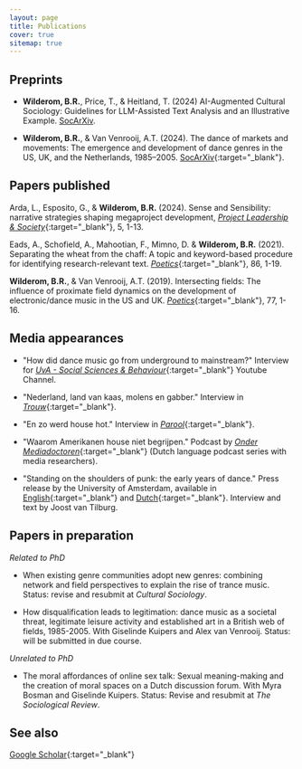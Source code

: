 ```yaml
---
layout: page
title: Publications
cover: true
sitemap: true
---
```



## Preprints

- **Wilderom, B.R.**, Price, T., & Heitland, T. (2024) AI-Augmented Cultural Sociology: Guidelines for LLM-Assisted Text Analysis and an Illustrative Example. [SocArXiv](https://doi.org/10.31235/osf.io/tx8jn). 

- **Wilderom, B.R.**, & Van Venrooij, A.T. (2024). The dance of markets and movements: The emergence and development of dance genres in the US, UK, and the Netherlands, 1985–2005. [SocArXiv](https://doi.org/10.31235/osf.io/aq8ep){:target="_blank"}.


## Papers published

Arda, L., Esposito, G., & **Wilderom, B.R.** (2024). Sense and Sensibility: narrative strategies shaping megaproject development, [_Project Leadership & Society_](https://www.sciencedirect.com/science/article/pii/S2666721524000036?via%3Dihub){:target="_blank"}, 5, 1-13.

Eads, A., Schofield, A., Mahootian, F., Mimno, D. & **Wilderom, B.R.** (2021). Separating the wheat from the chaff: A topic and keyword-based procedure for identifying research-relevant text. [_Poetics_](https://www.sciencedirect.com/science/article/abs/pii/S0304422X20302813){:target="_blank"}, 86, 1-19.

**Wilderom, B.R.**, & Van Venrooij, A.T. (2019). Intersecting fields: The influence of proximate field dynamics on the development of electronic/dance music in the US and UK. [_Poetics_](https://www.sciencedirect.com/science/article/abs/pii/S0304422X18300342){:target="_blank"}, 77, 1-16.
 


## Media appearances

- "How did dance music go from underground to mainstream?" Interview for [_UvA - Social Sciences & Behaviour_](https://www.youtube.com/watch?v=2a8y46gIKf4){:target="_blank"} Youtube Channel.

- "Nederland, land van kaas, molens en gabber." Interview in [_Trouw_](https://drive.google.com/file/d/1aZlTkNsCaThpJDb-c81JxmxZYIpE-uoX/view?usp=sharing){:target="_blank"}.

- "En zo werd house hot." Interview in [_Parool_](https://drive.google.com/file/d/1hVzAmTfEkClXxLhHQmO4kiqwug5hVfFh/view?usp=sharing){:target="_blank"}. 

- "Waarom Amerikanen house niet begrijpen." Podcast by [_Onder Mediadoctoren_](https://ondermediadoctoren.nl/afl-180-waarom-amerikanen-house-niet-begrijpen/){:target="_blank"} (Dutch language podcast series with media researchers).

- "Standing on the shoulders of punk: the early years of dance." Press release by the University of Amsterdam, available in [English](https://www.uva.nl/en/content/news/press-releases/2023/09/standing-on-the-shoulders-of-punk-the-early-years-of-dance.html?origin=kUP%2Byx6UTZqvuJiCJKnnEQ){:target="_blank"} and [Dutch](https://www.uva.nl/content/nieuws/persberichten/2023/09/bouwen-op-de-punkscene-de-beginjaren-van-de-dance.html){:target="_blank"}. Interview and text by Joost van Tilburg.



## Papers in preparation

_Related to PhD_

- When existing genre communities adopt new genres: combining network and field perspectives to explain the rise of trance music. Status: revise and resubmit at _Cultural Sociology_.

- How disqualification leads to legitimation: dance music as a societal threat, legitimate leisure activity and established art in a British web of fields, 1985-2005. With Giselinde Kuipers and Alex van Venrooij. Status: will be submitted in due course.

_Unrelated to PhD_

- The moral affordances of online sex talk: Sexual meaning-making and the creation of moral spaces on a Dutch discussion forum. With Myra Bosman and Giselinde Kuipers. Status: Revise and resubmit at _The Sociological Review_.



## See also

[Google Scholar](https://scholar.google.com/citations?user=czGM1vUAAAAJ&hl=nl){:target="_blank"}



